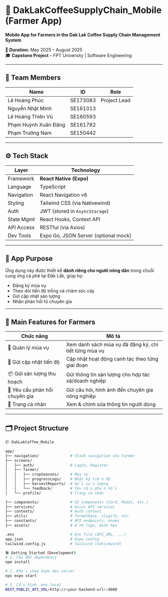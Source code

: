 # 📱 DakLakCoffeeSupplyChain_Mobile (Farmer App)

**Mobile App for Farmers in the Dak Lak Coffee Supply Chain Management System**

📅 **Duration:** May 2025 – August 2025  
🎓 **Capstone Project** – FPT University | Software Engineering

---

## 👥 Team Members

| Name                      | ID        | Role         |
|---------------------------|-----------|--------------|
| Lê Hoàng Phúc             | SE173083  | Project Lead |
| Nguyễn Nhật Minh          | SE161013  |              |
| Lê Hoàng Thiên Vũ         | SE160593  |              |
| Phạm Huỳnh Xuân Đăng      | SE161782  |              |
| Phạm Trường Nam           | SE150442  |              |

---

## ⚙️ Tech Stack

| Layer       | Technology                             |
|-------------|-----------------------------------------|
| Framework   | **React Native (Expo)**                 |
| Language    | TypeScript                              |
| Navigation  | React Navigation v6                     |
| Styling     | Tailwind CSS (via Nativewind)           |
| Auth        | JWT (stored in `AsyncStorage`)          |
| State Mgmt  | React Hooks, Context API                |
| API Access  | RESTful (via Axios)                     |
| Dev Tools   | Expo Go, JSON Server (optional mock)    |

---

## 🌾 App Purpose

Ứng dụng này được thiết kế **dành riêng cho người nông dân** trong chuỗi cung ứng cà phê tại Đắk Lắk, giúp họ:

- Đăng ký mùa vụ
- Theo dõi tiến độ trồng và chăm sóc cây
- Gửi cập nhật sản lượng
- Nhận phản hồi từ chuyên gia

---

## 🧩 Main Features for Farmers

| Chức năng                     | Mô tả                                                                 |
|-------------------------------|----------------------------------------------------------------------|
| 🌱 Quản lý mùa vụ             | Xem danh sách mùa vụ đã đăng ký, chi tiết từng mùa vụ               |
| 🧾 Gửi cập nhật tiến độ       | Cập nhật hoạt động canh tác theo từng giai đoạn                     |
| 📦 Gửi sản lượng thu hoạch    | Gửi thông tin sản lượng cho hợp tác xã/doanh nghiệp                 |
| 🧠 Yêu cầu phản hồi chuyên gia| Gửi câu hỏi, hình ảnh đến chuyên gia nông nghiệp                    |
| 👤 Trang cá nhân              | Xem & chỉnh sửa thông tin người dùng                                |

---

## 🗂 Project Structure

```bash
📦 DakLakCoffee_Mobile

app/
├── navigation/              # Stack navigation cho Farmer
├── screens/
│   ├── auth/                # Login, Register
│   ├── farmer/
│   │   ├── cropSeasons/     # Mùa vụ
│   │   ├── progressLogs/    # Nhật ký tiến độ
│   │   ├── harvestReports/  # Gửi sản lượng
│   │   └── feedback/        # Yêu cầu phản hồi
│   └── profile/             # Trang cá nhân

├── components/              # UI components (Card, Modal, etc.)
├── services/                # Axios API services
├── contexts/                # Auth context
├── utils/                   # formatDate, slugify, etc.
├── constants/               # API endpoints, enums
├── assets/                  # Ảnh logo, minh họa

.env                         # Env file (API_URL, ...)
app.json                     # Expo config
tailwind.config.js           # Tailwind (nativewind)

🛠 Getting Started (Development)
# 1. Cài đặt dependency
npm install

# 2. Khởi chạy Expo dev server
npx expo start

# 3. Cấu hình .env.local
NEXT_PUBLIC_API_URL=http://<your-backend-url>:8080

